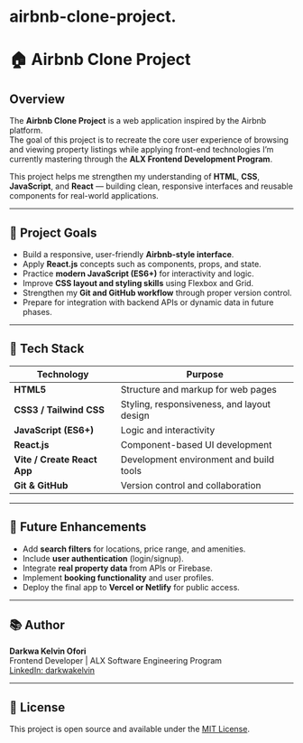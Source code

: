 # airbnb-clone-project.
# 🏠 Airbnb Clone Project

## Overview
The **Airbnb Clone Project** is a web application inspired by the Airbnb platform.  
The goal of this project is to recreate the core user experience of browsing and viewing property listings while applying front-end technologies I’m currently mastering through the **ALX Frontend Development Program**.

This project helps me strengthen my understanding of **HTML**, **CSS**, **JavaScript**, and **React** — building clean, responsive interfaces and reusable components for real-world applications.

---

## 🎯 Project Goals
- Build a responsive, user-friendly **Airbnb-style interface**.  
- Apply **React.js** concepts such as components, props, and state.  
- Practice **modern JavaScript (ES6+)** for interactivity and logic.  
- Improve **CSS layout and styling skills** using Flexbox and Grid.  
- Strengthen my **Git and GitHub workflow** through proper version control.  
- Prepare for integration with backend APIs or dynamic data in future phases.

---

## 🧰 Tech Stack
| Technology | Purpose |
|-------------|----------|
| **HTML5** | Structure and markup for web pages |
| **CSS3 / Tailwind CSS** | Styling, responsiveness, and layout design |
| **JavaScript (ES6+)** | Logic and interactivity |
| **React.js** | Component-based UI development |
| **Vite / Create React App** | Development environment and build tools |
| **Git & GitHub** | Version control and collaboration |

---

## 🚀 Future Enhancements
- Add **search filters** for locations, price range, and amenities.  
- Include **user authentication** (login/signup).  
- Integrate **real property data** from APIs or Firebase.  
- Implement **booking functionality** and user profiles.  
- Deploy the final app to **Vercel or Netlify** for public access.

---

## 📚 Author
**Darkwa Kelvin Ofori**  
Frontend Developer | ALX Software Engineering Program  
[LinkedIn: darkwakelvin](https://linkedin.com/in/darkwakelvin)

---

## 📄 License
This project is open source and available under the [MIT License](LICENSE).
